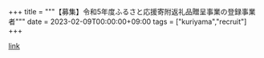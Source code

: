 +++
title = """【募集】令和5年度ふるさと応援寄附返礼品贈呈事業の登録事業者"""
date = 2023-02-09T00:00:00+09:00
tags = ["kuriyama","recruit"]
+++


[link](https://www.town.kuriyama.hokkaido.jp/soshiki/31/646.html)
